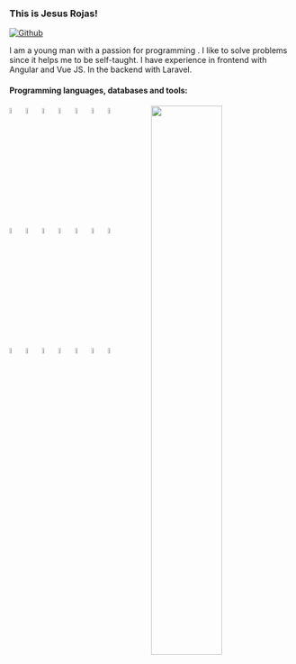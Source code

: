 ### This is Jesus Rojas!

[![Github](https://img.shields.io/badge/-Github-000?style=flat&logo=Github&logoColor=white)](https://github.com/Jesus-Rojas)

I am a young man with a passion for programming .
I like to solve problems since it helps me to be self-taught.
I have experience in frontend with Angular and Vue JS. In the backend with Laravel.


#### Programming languages, databases and tools: 
<p>
<img width="50%" align="right" src="https://github-readme-stats.vercel.app/api?username=Jesus-Rojas&show_icons=true&hide_border=true&show_icons=true&theme=chartreuse-dark" />

<code><img width="5%" src="https://www.vectorlogo.zone/logos/w3_html5/w3_html5-icon.svg"></code>
<code><img width="5%" src="https://www.vectorlogo.zone/logos/w3_css/w3_css-icon.svg"></code>
<code><img width="5%" src="https://www.vectorlogo.zone/logos/nodejs/nodejs-icon.svg"></code>
<code><img width="5%" src="https://www.vectorlogo.zone/logos/firebase/firebase-icon.svg"></code>
<code><img width="5%" src="https://www.vectorlogo.zone/logos/postgresql/postgresql-icon.svg"></code>
<code><img width="5%" src="https://www.vectorlogo.zone/logos/mongodb/mongodb-icon.svg"></code>
<code><img width="5%" src="https://www.vectorlogo.zone/logos/mysql/mysql-icon.svg"></code>


<code><img width="5%" src="https://www.vectorlogo.zone/logos/angular/angular-icon.svg"></code>
<code><img width="5%" src="https://www.vectorlogo.zone/logos/reactjs/reactjs-icon.svg"></code>
<code><img width="5%" src="https://www.vectorlogo.zone/logos/vuejs/vuejs-icon.svg"></code>
<code><img width="5%" src="https://www.vectorlogo.zone/logos/graphql/graphql-icon.svg"></code>
<code><img width="5%" src="https://www.vectorlogo.zone/logos/js_webpack/js_webpack-icon.svg"></code>
<code><img width="5%" src="https://www.vectorlogo.zone/logos/electronjs/electronjs-icon.svg"></code>
<code><img width="5%" src="https://www.vectorlogo.zone/logos/npmjs/npmjs-icon.svg"></code>

<code><img width="5%" src="https://www.vectorlogo.zone/logos/getbootstrap/getbootstrap-icon.svg"></code>
<code><img width="5%" src="https://www.vectorlogo.zone/logos/sass-lang/sass-lang-icon.svg"></code>
<code><img width="5%" src="https://www.vectorlogo.zone/logos/git-scm/git-scm-icon.svg"></code>
<code><img width="5%" src="https://www.vectorlogo.zone/logos/getpostman/getpostman-icon.svg"></code>
<code><img width="5%" src="https://www.vectorlogo.zone/logos/python/python-icon.svg"></code>
<code><img width="5%" src="https://www.vectorlogo.zone/logos/php/php-icon.svg"></code>
<code><img width="5%" src="https://www.vectorlogo.zone/logos/laravel/laravel-icon.svg"></code>

<!-- <code><img width="5%" src="https://www.vectorlogo.zone/logos/typescriptlang/typescriptlang-icon.svg"></code> -->
<!-- <code><img width="5%" src="https://www.vectorlogo.zone/logos/phpmyadmin/phpmyadmin-icon.svg"></code> -->
</p>


